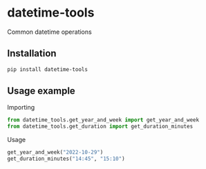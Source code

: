 # datetime-tools

Common datetime operations

## Installation

```BASH
pip install datetime-tools
```

## Usage example

Importing

```Python
from datetime_tools.get_year_and_week import get_year_and_week
from datetime_tools.get_duration import get_duration_minutes
```

Usage

```Python
get_year_and_week("2022-10-29")
get_duration_minutes("14:45", "15:10")
```

<!--
## Create a new release

example:

```BASH
git tag 0.0.1
git push origin --tags
```

release a patch:

```BASH
poetry version patch
```

then `git commit`, `git push` and

```BASH
git tag 0.0.2
git push origin --tags
```
-->
